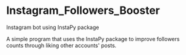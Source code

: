 # Instagram_Followers_Booster
Instagram bot using InstaPy package


A simple program that uses the InstaPy package to improve followers counts through liking other accounts' posts.
